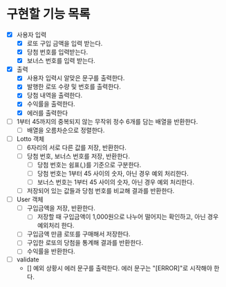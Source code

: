 # 구현할 기능 목록
- [x] 사용자 입력
    - [x] 로또 구입 금액을 입력 받는다. 
    - [x] 당첨 번호를 입력받는다.
    - [x] 보너스 번호를 입력 받는다.
- [x] 출력
    - [x] 사용자 입력시 알맞은 문구를 출력한다.   
    - [x] 발행한 로또 수량 및 번호를 출력한다.
    - [x] 당첨 내역을 출력한다.
    - [x] 수익률을 출력한다.
    - [x] 에러를 출력한다
- [ ] 1부터 45까지의 중복되지 않는 무작위 정수 6개를 담는 배열을 반환한다.
    - [ ] 배열을 오름차순으로 정렬한다.
- [ ] Lotto 객체
    - [ ] 6자리의 서로 다른 값를 저장, 반환한다.
    - [ ] 당첨 번호, 보너스 번호를 저장, 반환한다.
        - [ ] 당첨 번호는 쉼표(,)를 기준으로 구분한다.
        - [ ] 당첨 번호는 1부터 45 사이의 숫자, 아닌 경우 예외 처리한다.
        - [ ] 보너스 번호는 1부터 45 사이의 숫자, 아닌 경우 예외 처리한다.
    - [ ] 저장되어 있는 값들과 당첨 번호를 비교해 결과를 반환한다.
- [ ] User 객체
    - [ ] 구입금액을 저장, 반환한다.
        - [ ] 저장할 때 구입금액이 1,000원으로 나누어 떨어지는 확인하고, 아닌 경우 예외처리 한다.
    - [ ] 구입금액 만큼 로또를 구매해서 저장한다.
    - [ ] 구입한 로또의 당첨을 통계해 결과를 반환한다.
    - [ ] 수익률을 반환한다.
- [ ] validate
    - [] 예외 상황시 에러 문구를 출력한다. 에러 문구는 "[ERROR]"로 시작해야 한다.